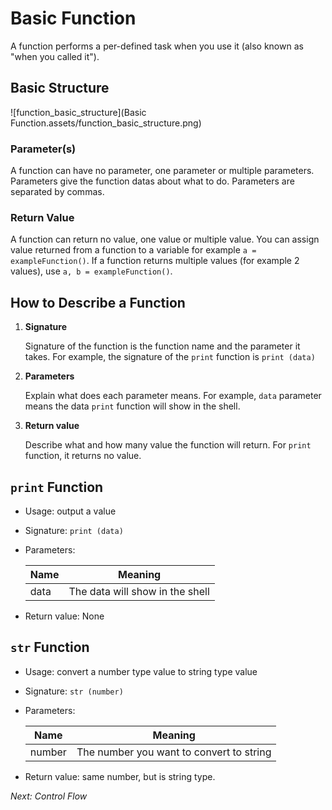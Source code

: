 # Basic Function

A function performs a per-defined task when you use it (also known as "when you called it").

## Basic Structure

![function_basic_structure](Basic Function.assets/function_basic_structure.png)

### Parameter(s)

A function can have no parameter, one parameter or multiple parameters. Parameters give the function datas about what to do. Parameters are separated by commas.

### Return Value

A function can return no value, one value or multiple value. You can assign value returned from a function to a variable for example `a = exampleFunction()`. If a function returns multiple values (for example 2 values), use `a, b = exampleFunction()`.

## How to Describe a Function

1. **Signature**

   Signature of the function is the function name and the parameter it takes. For example, the signature of the `print` function is `print (data)`

2. **Parameters**

   Explain what does each parameter means. For example, `data` parameter means the data `print` function will show in the shell.

3. **Return value**

   Describe what and how many value the function will return. For `print` function, it returns no value.

## `print` Function

- Usage: output a value

- Signature: `print (data)`

- Parameters:

   | Name | Meaning                         |
   | ---- | ------------------------------- |
   | data | The data will show in the shell |

- Return value: None

## `str` Function

- Usage: convert a number type value to string type value

- Signature: `str (number)`

- Parameters:

  | Name   | Meaning                                  |
  | ------ | ---------------------------------------- |
  | number | The number you want to convert to string |

- Return value: same number, but is string type.

*Next: Control Flow*
